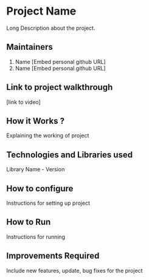 # Project Name
Long Description about the project.
## Maintainers
1. Name [Embed personal github URL]
2. Name [Embed personal github URL]
## Link to project walkthrough
[link to video]
## How it Works ?
Explaining the working of project
## Technologies and Libraries used
Library Name - Version
## How to configure
Instructions for setting up project
## How to Run
Instructions for running
## Improvements Required
Include new features, update, bug fixes for the project
